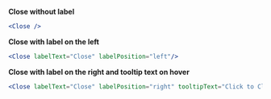 **Close without label**

```jsx
<Close />
```

**Close with label on the left**

```jsx                                                 
<Close labelText="Close" labelPosition="left"/> 
```

**Close with label on the right and tooltip text on hover**

```jsx
<Close labelText="Close" labelPosition="right" tooltipText="Click to Close"/>
```